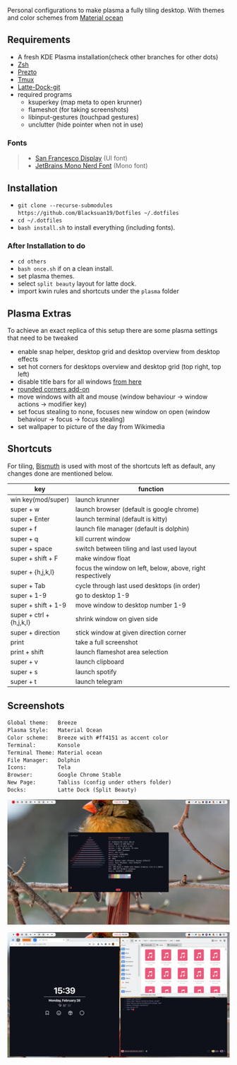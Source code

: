 Personal configurations to make plasma a fully tiling desktop. With themes and
color schemes from
[Material ocean](https://github.com/material-ocean/material-ocean)

## Requirements

- A fresh KDE Plasma installation(check other branches for other dots)
- [Zsh](https://github.com/robbyrussell/oh-my-zsh/wiki/Installing-ZSH)
- [Prezto](https://github.com/sorin-ionescu/prezto)
- [Tmux](https://github.com/tmux/tmux)
- [Latte-Dock-git](https://aur.archlinux.org/packages/latte-dock-git/)
- required programs
  - ksuperkey (map meta to open krunner)
  - flameshot (for taking screenshots)
  - libinput-gestures (touchpad gestures)
  - unclutter (hide pointer when not in use)

### Fonts

> - [San Francesco Display](https://github.com/AppleDesignResources/SanFranciscoFont)
>   (UI font)
> - [JetBrains Mono Nerd Font](https://aur.archlinux.org/packages/nerd-fonts-jetbrains-mono/)
>   (Mono font)

## Installation

- `git clone --recurse-submodules https://github.com/Blacksuan19/Dotfiles ~/.dotfiles`
- `cd ~/.dotfiles`
- `bash install.sh` to install everything (including fonts).

### After Installation to do

- `cd others`
- `bash once.sh` if on a clean install.
- set plasma themes.
- select `split beauty` layout for latte dock.
- import kwin rules and shortcuts under the `plasma` folder

## Plasma Extras

To achieve an exact replica of this setup there are some plasma settings that
need to be tweaked

- enable snap helper, desktop grid and desktop overview from desktop effects
- set hot corners for desktops overview and desktop grid (top right, top left)
- disable title bars for all windows
  [from here](https://www.reddit.com/r/unixporn/comments/4gez8w/hide_title_bars_in_kde_plasma_5/)
- [rounded corners add-on](https://github.com/matinlotfali/KDE-Rounded-Corners)
- move windows with alt and mouse (window behaviour -> window actions ->
  modifier key)
- set focus stealing to none, focuses new window on open (window behaviour ->
  focus -> focus stealing)
- set wallpaper to picture of the day from Wikimedia

## Shortcuts

For tiling, [Bismuth](https://github.com/Bismuth-Forge/bismuth) is used with
most of the shortcuts left as default, any changes done are mentioned below.

| key                      | function                                                   |
| ------------------------ | ---------------------------------------------------------- |
| win key(mod/super)       | launch krunner                                             |
| super + w                | launch browser (default is google chrome)                  |
| super + Enter            | launch terminal (default is kitty)                         |
| super + f                | launch file manager (default is dolphin)                   |
| super + q                | kill current window                                        |
| super + space            | switch between tiling and last used layout                 |
| super + shift + F        | make window float                                          |
| super + {h,j,k,l}        | focus the window on left, below, above, right respectively |
| super + Tab              | cycle through last used desktops (in order)                |
| super + 1-9              | go to desktop 1-9                                          |
| super + shift + 1-9      | move window to desktop number 1-9                          |
| super + ctrl + {h,j,k,l} | shrink window on given side                                |
| super + direction        | stick window at given direction corner                     |
| print                    | take a full screenshot                                     |
| print + shift            | launch flameshot area selection                            |
| super + v                | launch clipboard                                           |
| super + s                | launch spotify                                             |
| super + t                | launch telegram                                            |

## Screenshots

```txt
Global theme:   Breeze
Plasma Style:   Material Ocean
Color scheme:   Breeze with #ff4151 as accent color
Terminal:       Konsole
Terminal Theme: Material ocean
File Manager:   Dolphin
Icons:          Tela
Browser:        Google Chrome Stable
New Page:       Tabliss (config under others folder)
Docks:          Latte Dock (Split Beauty)
```

![desktop](./screens/1.png)

![apps](./screens/2.png)
